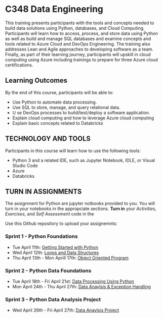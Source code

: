 # C348 Data Engineering
This training presents participants with the tools and concepts needed to build data solutions using Python, databases, and Cloud Computing. Participants will learn how to access, process, and store data using Python as well as build and manage SQL databases and examine concepts and tools related to Azure Cloud and DevOps Engineering. The training also addresses Lean and Agile approaches to developing software as a team. Finally, as part of their learning journey, participants will upskill in cloud computing using Azure including trainings to prepare for three Azure cloud certifications.

## Learning Outcomes
By the end of this course, participants will be able to:

- Use Python to automate data processing.
- Use SQL to store, manage, and query relational data.
- ​U se DevOps processes to build/test/deploy a software application.
- ​Explain cloud computing and how to leverage Azure cloud computing
- Explain basic concepts related to Databricks

## TECHNOLOGY AND TOOLS
Participants in this course will learn how to use the following tools:

- Python 3 and a related IDE, such as Jupyter Notebook, IDLE, or Visual Studio Code
- ​Azure
- Databricks

## TURN IN ASSIGNMENTS
The assignment for Python are jupyter notbooks provided to you. You will turn in your notebooks in the appropciate sections. **Turn in** your  *Activities*, *Exercises*, and *Self Assessment* code in the 

Use this Github repository to upload your assignemnts:
### Sprint 1 - Python Foundations
- Tue April 11th: [Getting Started with Python](https://academy.engagelms.com/course/view.php?id=1140#section-1)
- ​Wed April 12th: [Loops and Data Structures](https://academy.engagelms.com/course/view.php?id=1140#section-2)
- Thu April 13th - Mon Aprill 17th: [Object Oriented Program](https://academy.engagelms.com/course/view.php?id=1140#section-3)

### Sprint 2 - Python Data Foundations
- Tue April 18th - Fri April 21st: [Data Processing Using Python](https://academy.engagelms.com/course/view.php?id=1140#section-4)
- Mon April 24th - Thu April 27th: [Data Anaylsis & Exception Handling](https://academy.engagelms.com/course/view.php?id=1140#section-5)

### Sprint 3 - Python Data Analysis Project
- Wed April 26th - Fri April 27th: [Data Anaylsis Project](https://academy.engagelms.com/course/view.php?id=1140#coursecontentcollapse6)